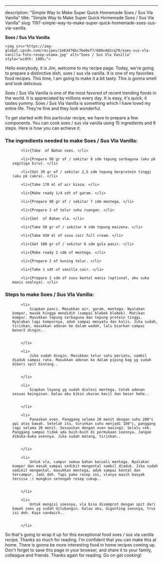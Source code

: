 ---
description: "Simple Way to Make Super Quick Homemade Soes / Sus Vla Vanilla"
title: "Simple Way to Make Super Quick Homemade Soes / Sus Vla Vanilla"
slug: 1197-simple-way-to-make-super-quick-homemade-soes-sus-vla-vanilla

<p>
	<strong>Soes / Sus Vla Vanilla</strong>. 
	
</p>
<p>
	
	<img src="https://img-global.cpcdn.com/recipes/2e63476bc7be0ef7/680x482cq70/soes-sus-vla-vanilla-foto-resep-utama.jpg" alt="Soes / Sus Vla Vanilla" style="width: 100%;">
	
	
</p>
<p>
	Hello everybody, it is Jim, welcome to my recipe page. Today, we're going to prepare a distinctive dish, soes / sus vla vanilla. It is one of my favorites food recipes. This time, I am going to make it a bit tasty. This is gonna smell and look delicious.
</p>
	
<p>
	
</p>
<p>
	Soes / Sus Vla Vanilla is one of the most favored of recent trending foods in the world. It is appreciated by millions every day. It is easy, it's quick, it tastes yummy. Soes / Sus Vla Vanilla is something which I have loved my entire life. They're fine and they look wonderful.
</p>

<p>
To get started with this particular recipe, we have to prepare a few components. You can cook soes / sus vla vanilla using 15 ingredients and 6 steps. Here is how you can achieve it.
</p>

<h3>The ingredients needed to make Soes / Sus Vla Vanilla:</h3>

<ol>
	
		<li>{Take  of Bahan soes. </li>
	
		<li>{Prepare 90 gr of / sekitar 8 sdm tepung serbaguna (aku pk segitiga biru). </li>
	
		<li>{Get 30 gr of / sekitar 2,5 sdm tepung berprotein tinggi (aku pk cakra). </li>
	
		<li>{Take 170 ml of air biasa. </li>
	
		<li>{Make ready 1/4 sdt of garam. </li>
	
		<li>{Prepare 90 gr of / sekitar 7 sdm mentega. </li>
	
		<li>{Prepare 3 of telur suhu ruangan. </li>
	
		<li>{Get  of Bahan vla. </li>
	
		<li>{Take 50 gr of / sekitar 4 sdm tepung maizena. </li>
	
		<li>{Take 450 ml of susu cair full cream. </li>
	
		<li>{Get 100 gr of / sekitar 6 sdm gula pasir. </li>
	
		<li>{Make ready 2 sdm of mentega. </li>
	
		<li>{Prepare 2 of kuning telur. </li>
	
		<li>{Take 1 sdt of vanilla cair. </li>
	
		<li>{Prepare 1 sdm of susu kental manis (optional, aku suka manis soalnya). </li>
	
</ol>
<p>
	
</p>

<h3>Steps to make Soes / Sus Vla Vanilla:</h3>

<ol>
	
		<li>
			Siapkan panci. Masukkan air, garam, mentega. Nyalakan kompor, masak hingga mendidih (sampai blebek blebek). Matikan kompor. Masukkan tepung serbaguna dan tepung protein tinggi. Nyalakan lagi kompornya, aduk sampai menyatu dan kalis. Jika sudah, tiriskan, masukkan adonan ke dalam wadah, lalu biarkan sampai benar2 dingin..
			
			
		</li>
	
		<li>
			Jika sudah dingin. Masukkan telur satu persatu, sambil diaduk sampai rata. Masukkan adonan ke dalam piping bag yg sudah diberi spit bintang..
			
			
		</li>
	
		<li>
			Siapkan loyang yg sudah diolesi mentega. Cetak adonan sesuai keinginan. Kalau aku bikin ukuran kecil dan besar hehe..
			
			
		</li>
	
		<li>
			Panaskan oven. Panggang selama 20 menit dengan suhu 200°c api atas bawah. Setelah itu, turunkan suhu menjadi 180°c, panggang lagi selama 20 menit. Sesuaikan dengan oven masing2. Selalu cek. Panggang sampai tidak ada buih-buih di permukaan soesnya. Jangan dibuka-buka ovennya. Jika sudah matang, tiriskan..
			
			
		</li>
	
		<li>
			Untuk vla, campur semua bahan kecuali mentega. Nyalakan kompor dan masak sampai sedikit mengental sambil diaduk. Jika sudah sedikit mengental, masukkan mentega, aduk sampai kental dan tercampur. Jadi deh. Tapi pake resep ini, vlanya masih banyak tersisa :( mungkin setengah resep cukup..
			
			
		</li>
	
		<li>
			Untuk mengisi soesnya, vla bisa disemprot dengan spit dari bawah soes yg sudah dilubangin. Kalau aku, digunting soesnya, trus isi deh. Kaya sandwich..
			
			
		</li>
	
</ol>

<p>
	
</p>

<p>
	So that's going to wrap it up for this exceptional food soes / sus vla vanilla recipe. Thanks so much for reading. I'm confident that you can make this at home. There is gonna be more interesting food in home recipes coming up. Don't forget to save this page in your browser, and share it to your family, colleague and friends. Thanks again for reading. Go on get cooking!
</p>
